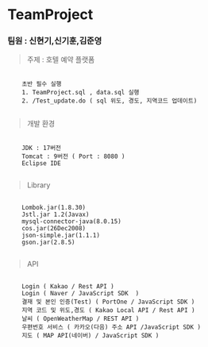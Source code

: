 # TeamProject
### 팀원 : 신현기,신기훈,김준영
> 주제 : 호텔 예약 플랫폼
<pre>
  <code>
    초반 필수 실행
    1. TeamProject.sql , data.sql 실행
    2. /Test_update.do ( sql 위도, 경도, 지역코드 업데이트)
  </code>
</pre>
>  개발 환경
<pre>
  <code>
    JDK : 17버전
    Tomcat : 9버전 ( Port : 8080 )
    Eclipse IDE
  </code>
</pre>
> Library
<pre>
  <code>
    Lombok.jar(1.8.30)
    Jstl.jar 1.2(Javax)
    mysql-connector-java(8.0.15)
    cos.jar(26Dec2008)
    json-simple.jar(1.1.1)
    gson.jar(2.8.5)
  </code>
</pre>
> API
<pre>
  <code>
    Login ( Kakao / Rest API )
    Login ( Naver / JavaScript SDK  )
    결재 및 본인 인증(Test) ( PortOne / JavaScript SDK ) 
    지역 코드 및 위도,경도 ( Kakao Local API / Rest API )
    날씨 ( OpenWeatherMap / REST API )
    우편번호 서비스 ( 카카오(다음) 주소 API /JavaScript SDK )
    지도 ( MAP API(네이버) / JavaScript SDK )
  </code>
</pre>

